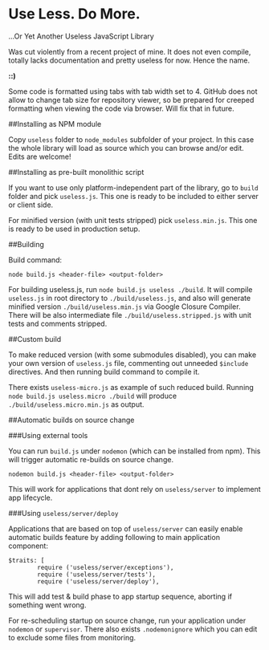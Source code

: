 # Use Less. Do More.
...Or Yet Another Useless JavaScript Library 

Was cut violently from a recent project of mine. It does not even compile, totally lacks documentation and pretty useless for now. Hence the name.

**::)**

Some code is formatted using tabs with tab width set to 4. GitHub does not allow to change tab size for repository viewer, so be prepared for creeped formatting when viewing the code via browser. Will fix that in future.

##Installing as NPM module

Copy `useless` folder to `node_modules` subfolder of your project. In this case the whole library will load as source which you can browse and/or edit. Edits are welcome!

##Installing as pre-built monolithic script

If you want to use only platform-independent part of the library, go to `build` folder and pick `useless.js`. This one is ready to be included to either server or client side.

For minified version (with unit tests stripped) pick `useless.min.js`. This one is ready to be used in production setup.

##Building

Build command:

`node build.js <header-file> <output-folder>`

For building useless.js, run `node build.js useless ./build`. It will compile `useless.js` in root directory to `./build/useless.js`, and also will generate minified version `./build/useless.min.js` via Google Closure Compiler. There will be also intermediate file `./build/useless.stripped.js` with unit tests and comments stripped.

##Custom build

To make reduced version (with some submodules disabled), you can make your own version of `useless.js` file, commenting out unneeded `$include` directives. And then running build command to compile it.

There exists `useless-micro.js` as example of such reduced build. Running `node build.js useless.micro ./build` will produce `./build/useless.micro.min.js` as output.

##Automatic builds on source change

###Using external tools

You can run `build.js` under `nodemon` (which can be installed from npm). This will trigger automatic re-builds on source change.

`nodemon build.js <header-file> <output-folder>`

This will work for applications that dont rely on `useless/server` to implement app lifecycle.

###Using `useless/server/deploy`

Applications that are based on top of `useless/server` can easily enable automatic builds feature by adding following to main application component:

```
$traits: [        
        require ('useless/server/exceptions'),
        require ('useless/server/tests'),
        require ('useless/server/deploy'),
```

This will add test & build phase to app startup sequence, aborting if something went wrong.

For re-scheduling startup on source change, run your application under `nodemon` or `supervisor`. There also exists `.nodemonignore` which you can edit to exclude some files from monitoring.
